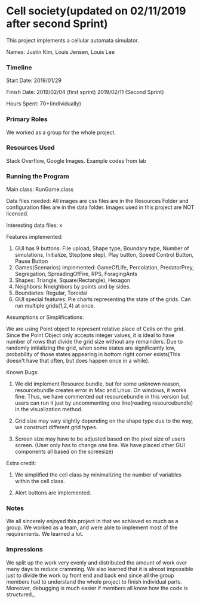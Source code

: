 Cell society(updated on 02/11/2019 after second Sprint)
====
This project implements a cellular automata simulator.

Names: Justin Kim, Louis Jensen, Louis Lee

### Timeline

Start Date: 2019/01/29

Finish Date: 2019/02/04 (first sprint) 2019/02/11 (Second Sprint)

Hours Spent: 70+(individually)

### Primary Roles

We worked as a group for the whole project. 

### Resources Used

Stack Overflow, Google Images. Example codes from lab

### Running the Program

Main class: RunGame.class

Data files needed: All images are css files are in the Resources Folder and configuration files are in the data folder. 
Images used in this project are NOT licensed. 

Interesting data files: x

Features implemented: 

1. GUI has 9 buttons: File upload, Shape type, Boundary type, Number of simulations, Initialize, Step(one step), Play button, Speed Control Button, Pause Button
2. Games(Scenarios) implemented: GameOfLife, Percolation, PredatorPrey, Segregation, SpreadingOfFire, RPS, ForagingAnts 
3. Shapes: Triangle, Square(Rectangle), Hexagon 
4. Neighbors: Nneighbors by points and by sides. 
5. Boundaries: Regular, Toroidal
6. GUI special features: Pie charts representing the state of the grids. Can run multiple grids(1,2,4) at once. 


Assumptions or Simplifications: 

We are using Point object to represent relative place of Cells on the grid. Since the Point Object only accepts 
integer values, it is ideal to have number of rows that divide the grid size without any remainders. 
Due to randomly initializing the grid, when some states are significantly low, probability of those states appearing 
in bottom right corner exists(This doesn't have that often, but does happen once in a while).

Known Bugs: 

1. We did implement Resource bundle, but for some unknown reason, resourcebundle creates error in Mac and Linux. On windows, it works fine. 
Thus, we have commented out resourcebundle in this version but users can run it just by uncommenting one line(reading resourcebundle) in the visualization method.

2. Grid size may vary slightly depending on the shape type due to the way, we construct different grid types. 

3. Screen size may have to be adjusted based on the pixel size of users screen. (User only has to change one line. We have placed other GUI components all based on the screesize)

Extra credit: 

1. We simplified the cell class by minimalizing the number of variables within the cell class. 

2. Alert buttons are implemented. 

### Notes

We all sincerely enjoyed this project in that we achieved so much as a group. We worked as a team, and were able to implement 
most of the requirements. We learned a lot. 

### Impressions

We split up the work very evenly and distributed the amount of work over many days to reduce cramming.
We also learned that it is almost impossible just to divide the work by front end and back end since all the group
members had to understand the whole project to finish individual parts. Moreover, debugging is much easier if members 
all know how the code is structured., 


